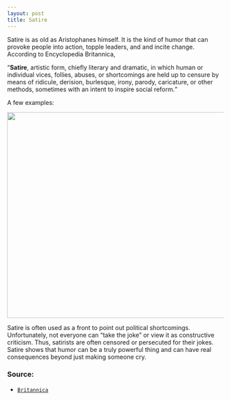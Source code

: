 ```yaml
---
layout: post
title: Satire
---
```


<p>Satire is as old as Aristophanes himself. It is the kind of humor that can provoke people into action, topple leaders, and and incite change. According to Encyclopedia Britannica, 
  
  <q><b>Satire</b>, artistic form, chiefly literary and dramatic, in which human or individual vices, follies, abuses, or shortcomings are held up to censure by means of ridicule, derision, burlesque, irony, parody, caricature, or other methods, sometimes with an intent to inspire social reform.</q></p>

<p>A few examples:</p>
<a href="url"><img src="https://actamu.github.io/laughing-aggies/public/images/satire-photo-examples.png" height="480" width="600" ></a>

<p>Satire is often used as a front to point out political shortcomings. Unfortunately, not everyone can “take the joke” or view it as constructive criticism. Thus, satirists are often censored or persecuted for their jokes. Satire shows that humor can be a truly powerful thing and can have real consequences beyond just making someone cry.</p>

### Source:
<ul>
  <li><a href="https://www.britannica.com/art/satire"><code class="highlighter-rouge">Britannica</code></a></li>
</ul>
